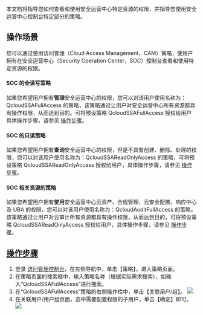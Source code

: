 
本文档将指导您如何查看和使用安全运营中心特定资源的权限，并指导您使用安全运营中心控制台特定部分的策略。
## 操作场景
您可以通过使用访问管理（Cloud Access Management，CAM）策略，使用户拥有在安全运营中心（Security Operation Center，SOC）控制台查看和使用特定资源的权限。

#### SOC 的全读写策略
如果您希望用户拥有**管理**安全运营中心的权限，您可以对该用户使用名称为：QcloudSSAFullAccess 的策略，该策略通过让用户对安全运营中心所有资源都具有操作权限，从而达到目的。可将预设策略 QcloudSSAFullAccess 授权给用户具体操作步骤，请参见 [操作步骤](#step)。

#### SOC 的只读策略
如果您希望用户拥有**查询**安全运营中心的权限，但是不具有创建、删除、处理的权限，您可以对该用户使用名称为：QcloudSSAReadOnlyAccess 的策略，可将预设策略 QcloudSSAReadOnlyAccess 授权给用户，具体操作步骤，请参见 [操作步骤](#step)。

#### SOC 相关资源的策略
如果您希望用户拥有**使用**安全运营中心云资产、合规管理、云安全配置、响应中心及 UBA 的权限，您可以对该用户使用名称为：QcloudAuditFullAccess 的策略。该策略通过让用户对云审计所有资源都具有操作权限，从而达到目的，可将预设策略 QcloudSSAReadOnlyAccess 授权给用户，具体操作步骤，请参见 [操作步骤](#step)。


## [操作步骤](id:step)
1. 登录 [访问管理控制台](https://console.cloud.tencent.com/cam/policy)，在左侧导航中，单击【策略】，进入策略页面。
2. 在策略页面的搜索框中，输入策略名称（根据实际需求搜索），如输入“QcloudSSAFullAccess”进行搜索。
3. 在“QcloudSSAFullAccess”策略的右侧操作栏中，单击【关联用户/组】。
![](https://main.qcloudimg.com/raw/504cc83fc0e466b167c2e092f431d708.png)
4. 在关联用户/用户组页面，选中需要配置权限的子用户，单击【确定】即可。
![](https://main.qcloudimg.com/raw/60b789e1afaa707c7f1a98290e665cfb.png)
